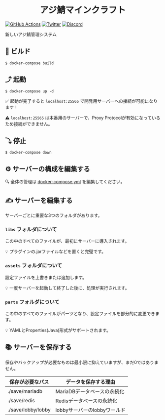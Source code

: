 <h1 align="center">
  アジ鯖マインクラフト
</h1>

[![GitHub Actions](https://badgen.net/github/checks/azisaba/minecraft/main?label=build&icon=github)](https://github.com/azisaba/minecraft/actions)
[![Twitter](https://badgen.net/twitter/follow/AzisabaNetwork?icon=twitter)](https://twitter.com/AzisabaNetwork)
[![Discord](https://discord.com/api/guilds/357134045328572418/widget.png)](https://discord.gg/azisaba)

新しいアジ鯖管理システム

## 🔨 ビルド

```console
$ docker-compose build
```

## ⤴ 起動

```console
$ docker-compose up -d
```

✅ 起動が完了すると `localhost:25566` で開発用サーバーへの接続が可能になります！

⚠ `localhost:25565` は本番用のサーバーで、Proxy Protocolが有効になっているため接続ができません。

## ⤵ 停止

```console
$ docker-compose down
```

## ⚙ サーバーの構成を編集する

🔍 全体の管理は [docker-compose.yml](docker-compose.yml) を編集してください。

## ✍ サーバーを編集する

サーバーごとに重要な3つのフォルダがあります。

### `libs` フォルダについて

この中のすべてのファイルが、最初にサーバーに導入されます。

💡 プラグインの.jarファイルなどを置くと完璧です。

### `assets` フォルダについて

設定ファイルを上書きまたは追加します。

💡 一度サーバーを起動して終了した後に、処理が実行されます。

### `parts` フォルダについて

この中のすべてのファイルがパーツとなり、設定ファイルを部分的に変更できます。

💡 YAMLとProperties(Java)形式がサポートされます。

## 📚 サーバーを保存する

保存やバックアップが必要なものは最小限に抑えていますが、まだ0ではありません。

| 保存が必要なパス | データを保存する理由 |
| - | - |
| ./save/mariadb | MariaDBデータベースの永続化 |
| ./save/redis | Redisデータベースの永続化 |
| ./save/lobby/lobby | lobbyサーバーのlobbyワールド |
